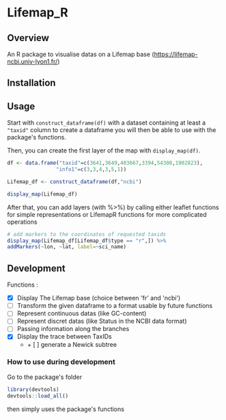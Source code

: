 # Lifemap_R

## Overview

An R package to visualise datas on a Lifemap base (https://lifemap-ncbi.univ-lyon1.fr/) 

## Installation


## Usage

Start with ```construct_dataframe(df)``` with a dataset containing at least a ```"taxid"``` column to create a dataframe you will then be able to use with the package's functions.

Then, you can create the first layer of the map with ```display_map(df)```.

```r
df <- data.frame("taxid"=c(3641,3649,403667,3394,54308,1902823),
                "info1"=c(3,3,4,3,5,1))

Lifemap_df <- construct_dataframe(df,"ncbi")

display_map(Lifemap_df)
```

After that, you can add layers (with %>%) by calling either leaflet functions for simple representations or LifemapR functions for more complicated operations

```r
# add markers to the coordinates of requested taxids
display_map(Lifemap_df[Lifemap_df$type == "r",]) %>% 
addMarkers(~lon, ~lat, label=~sci_name)
```


## Development

Functions : 
- [x] Display The Lifemap base (choice between 'fr' and 'ncbi')
- [ ] Transform the given dataframe to a format usable by future functions
- [ ] Represent continuous datas (like GC-content)
- [ ] Represent discret datas (like Status in the NCBI data format)
- [ ] Passing information along the branches
- [x] Display the trace between TaxIDs 
    - \+ [ ] generate a Newick subtree


### How to use during development

Go to the package's folder

```r
library(devtools)
devtools::load_all()
```
then simply uses the package's functions